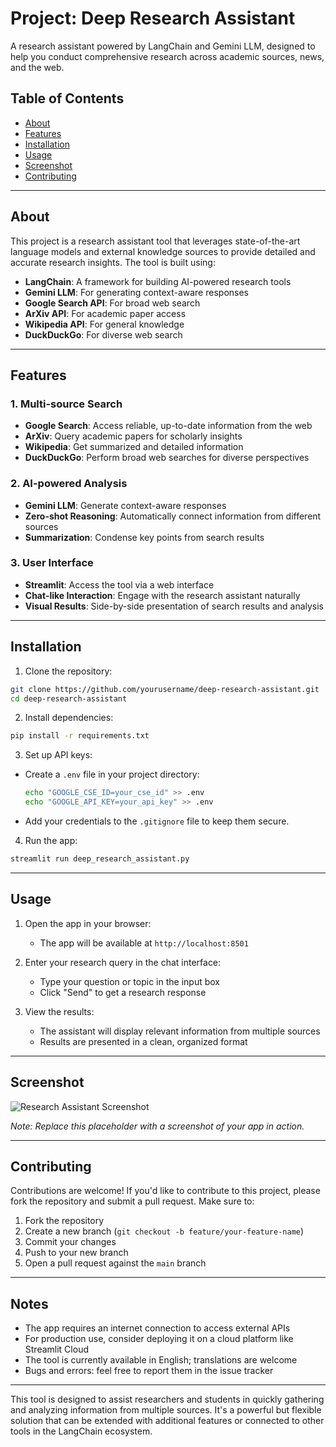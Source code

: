 # Project: Deep Research Assistant

A research assistant powered by LangChain and Gemini LLM, designed to help you conduct comprehensive research across academic sources, news, and the web.

## Table of Contents
- [About](#about)
- [Features](#features)
- [Installation](#installation)
- [Usage](#usage)
- [Screenshot](#screenshot)
- [Contributing](#contributing)

---

## About

This project is a research assistant tool that leverages state-of-the-art language models and external knowledge sources to provide detailed and accurate research insights. The tool is built using:

- **LangChain**: A framework for building AI-powered research tools
- **Gemini LLM**: For generating context-aware responses
- **Google Search API**: For broad web search
- **ArXiv API**: For academic paper access
- **Wikipedia API**: For general knowledge
- **DuckDuckGo**: For diverse web search

---

## Features

### 1. Multi-source Search
- **Google Search**: Access reliable, up-to-date information from the web
- **ArXiv**: Query academic papers for scholarly insights
- **Wikipedia**: Get summarized and detailed information
- **DuckDuckGo**: Perform broad web searches for diverse perspectives

### 2. AI-powered Analysis
- **Gemini LLM**: Generate context-aware responses
- **Zero-shot Reasoning**: Automatically connect information from different sources
- **Summarization**: Condense key points from search results

### 3. User Interface
- **Streamlit**: Access the tool via a web interface
- **Chat-like Interaction**: Engage with the research assistant naturally
- **Visual Results**: Side-by-side presentation of search results and analysis

---

## Installation

1. Clone the repository:
```bash
git clone https://github.com/yourusername/deep-research-assistant.git
cd deep-research-assistant
```

2. Install dependencies:
```bash
pip install -r requirements.txt
```

3. Set up API keys:
- Create a `.env` file in your project directory:
  ```bash
  echo "GOOGLE_CSE_ID=your_cse_id" >> .env
  echo "GOOGLE_API_KEY=your_api_key" >> .env
  ```
- Add your credentials to the `.gitignore` file to keep them secure.

4. Run the app:
```bash
streamlit run deep_research_assistant.py
```

---

## Usage

1. Open the app in your browser:
   - The app will be available at `http://localhost:8501`

2. Enter your research query in the chat interface:
   - Type your question or topic in the input box
   - Click "Send" to get a research response

3. View the results:
   - The assistant will display relevant information from multiple sources
   - Results are presented in a clean, organized format

---

## Screenshot

![Research Assistant Screenshot](https://via.placeholder.com/600x400?text=Research+Assistant)

*Note: Replace this placeholder with a screenshot of your app in action.*

---

## Contributing

Contributions are welcome! If you'd like to contribute to this project, please fork the repository and submit a pull request. Make sure to:

1. Fork the repository
2. Create a new branch (`git checkout -b feature/your-feature-name`)
3. Commit your changes
4. Push to your new branch
5. Open a pull request against the `main` branch

---

## Notes

- The app requires an internet connection to access external APIs
- For production use, consider deploying it on a cloud platform like Streamlit Cloud
- The tool is currently available in English; translations are welcome
- Bugs and errors: feel free to report them in the issue tracker

---

This tool is designed to assist researchers and students in quickly gathering and analyzing information from multiple sources. It's a powerful but flexible solution that can be extended with additional features or connected to other tools in the LangChain ecosystem.
